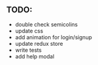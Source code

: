 ## TODO:
- double check semicolins
- update css
- add animation for login/signup
- update redux store
- write tests
- add help modal

